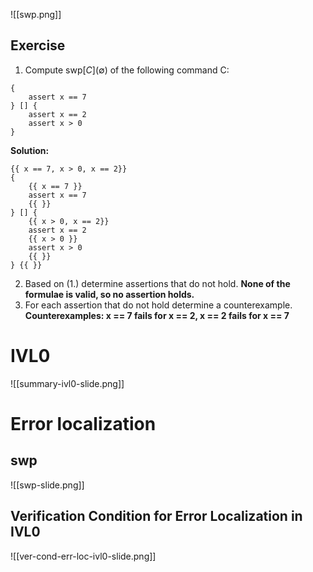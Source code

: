
![[swp.png]]
## Exercise
1. Compute $\text{swp}[C](\emptyset)$ of the following command C:
```
{
	assert x == 7
} [] {
	assert x == 2
	assert x > 0
}
```
**Solution:**
```
{{ x == 7, x > 0, x == 2}}
{
	{{ x == 7 }}
	assert x == 7
	{{ }}
} [] {
	{{ x > 0, x == 2}}
	assert x == 2
	{{ x > 0 }}
	assert x > 0
	{{ }}
} {{ }}
```

2. Based on (1.) determine assertions that do not hold.
**None of the formulae is valid, so no assertion holds.**
3. For each assertion that do not hold determine a counterexample.
**Counterexamples: x == 7 fails for x == 2, x == 2 fails for x == 7**

# IVL0

![[summary-ivl0-slide.png]]

# Error localization
## swp
![[swp-slide.png]]
## Verification Condition for Error Localization in IVL0
![[ver-cond-err-loc-ivl0-slide.png]]
